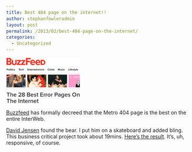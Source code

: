 ```yaml
---
title: Best 404 page on the internet!!
author: stephanfowleradmin
layout: post
permalink: /2013/02/best-404-page-on-the-internet/
categories:
  - Uncategorized
---
```

[<img src="/assets/2013/02/buzzfeed.png" alt="buzzfeed" width="200" height="123" class="alignleft size-full wp-image-243" />][1]

[Buzzfeed][1] has formally decreed that the Metro 404 page is the best on the entire InterWeb. 

[David Jensen][2] found the bear. I put him on a skateboard and added bling. This business critical project took about 19mins. [Here&#8217;s the result][3]. It&#8217;s, uh, responsive, of course.

 [1]: http://www.buzzfeed.com/awesomer/the-best-error-pages-on-the-internet
 [2]: http://www.david-jensen.com/ "David Jensen"
 [3]: http://metro.co.uk/foobar